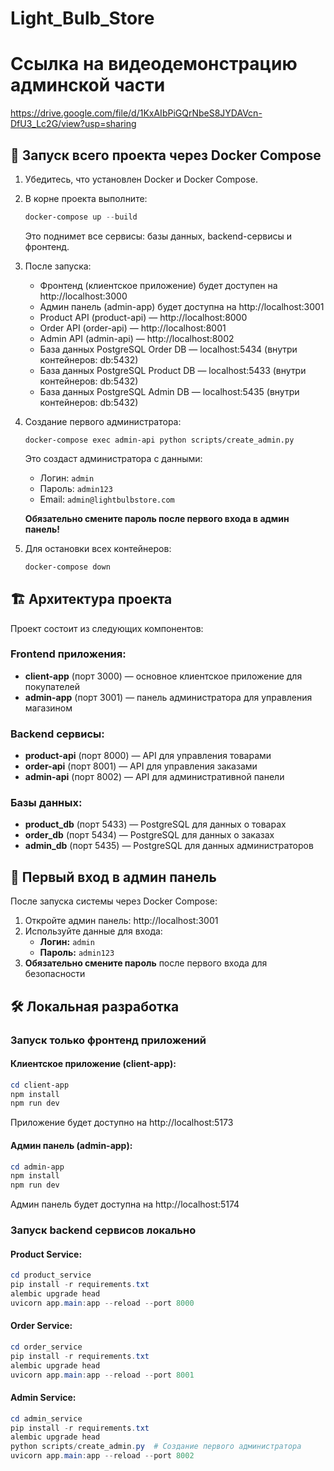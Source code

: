# Light_Bulb_Store
# Ссылка на видеодемонстрацию админской части
https://drive.google.com/file/d/1KxAIbPiGQrNbeS8JYDAVcn-DfU3_Lc2G/view?usp=sharing

## 🐳 Запуск всего проекта через Docker Compose

1. Убедитесь, что установлен Docker и Docker Compose.
2. В корне проекта выполните:
   ```powershell
   docker-compose up --build
   ```
   Это поднимет все сервисы: базы данных, backend-сервисы и фронтенд.

3. После запуска:
   - Фронтенд (клиентское приложение) будет доступен на http://localhost:3000
   - Админ панель (admin-app) будет доступна на http://localhost:3001
   - Product API (product-api) — http://localhost:8000
   - Order API (order-api) — http://localhost:8001
   - Admin API (admin-api) — http://localhost:8002
   - База данных PostgreSQL Order DB   — localhost:5434 (внутри контейнеров: db:5432)
   - База данных PostgreSQL Product DB — localhost:5433 (внутри контейнеров: db:5432)
   - База данных PostgreSQL Admin DB   — localhost:5435 (внутри контейнеров: db:5432)

4. Создание первого администратора:
   ```
   docker-compose exec admin-api python scripts/create_admin.py
   ```
   Это создаст администратора с данными:
   - Логин: `admin`
   - Пароль: `admin123`
   - Email: `admin@lightbulbstore.com`
   
   **Обязательно смените пароль после первого входа в админ панель!**

5. Для остановки всех контейнеров:
   ```powershell
   docker-compose down
   ```

## 🏗️ Архитектура проекта

Проект состоит из следующих компонентов:

### Frontend приложения:
- **client-app** (порт 3000) — основное клиентское приложение для покупателей
- **admin-app** (порт 3001) — панель администратора для управления магазином

### Backend сервисы:
- **product-api** (порт 8000) — API для управления товарами
- **order-api** (порт 8001) — API для управления заказами
- **admin-api** (порт 8002) — API для административной панели

### Базы данных:
- **product_db** (порт 5433) — PostgreSQL для данных о товарах
- **order_db** (порт 5434) — PostgreSQL для данных о заказах
- **admin_db** (порт 5435) — PostgreSQL для данных администраторов

## 🔐 Первый вход в админ панель

После запуска системы через Docker Compose:

1. Откройте админ панель: http://localhost:3001
2. Используйте данные для входа:
   - **Логин:** `admin`
   - **Пароль:** `admin123`
3. **Обязательно смените пароль** после первого входа для безопасности

## 🛠️ Локальная разработка

### Запуск только фронтенд приложений

#### Клиентское приложение (client-app):
```powershell
cd client-app
npm install
npm run dev
```
Приложение будет доступно на http://localhost:5173

#### Админ панель (admin-app):
```powershell
cd admin-app
npm install  
npm run dev
```
Админ панель будет доступна на http://localhost:5174

### Запуск backend сервисов локально

#### Product Service:
```powershell
cd product_service
pip install -r requirements.txt
alembic upgrade head
uvicorn app.main:app --reload --port 8000
```

#### Order Service:
```powershell
cd order_service
pip install -r requirements.txt
alembic upgrade head
uvicorn app.main:app --reload --port 8001
```

#### Admin Service:
```powershell
cd admin_service
pip install -r requirements.txt
alembic upgrade head
python scripts/create_admin.py  # Создание первого администратора
uvicorn app.main:app --reload --port 8002
```